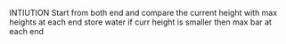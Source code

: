 INTIUTION Start from both end and compare the current height with max heights at each end store water if curr height is smaller then max bar at each end